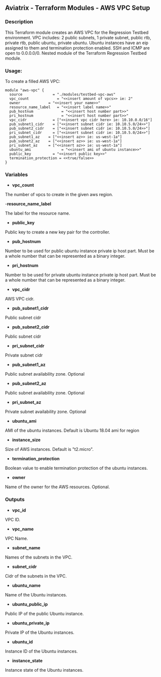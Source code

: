 ## Aviatrix - Terraform Modules - AWS VPC Setup

### Description
This Terraform module creates an AWS VPC for the Regression Testbed environment. VPC includes: 2 public subnets, 1 private subnet, public rtb, private rtb, public ubuntu, private ubuntu. Ubuntu instances have an eip assigned to them and termination protection enabled. SSH and ICMP are open to 0.0.0.0/0. Nested module of the Terraform Regression Testbed module.

### Usage:
To create a filled AWS VPC:
```
module "aws-vpc" {
  source          	  = "./modules/testbed-vpc-aws"
  vpc_count	        	= "<<insert amount of vpcs>> ie: 2"
  owner             = "<<insert your name>>"
  resource_name_label	= "<<insert label name>>"
  pub_hostnum		      = "<<insert host number part>>"
  pri_hostnum		      = "<<insert host number part>>"
  vpc_cidr        	  = ["<<insert vpc cidr here> ie: 10.10.0.0/16"]
  pub_subnet1_cidr    = ["<<insert subnet cidr ie: 10.10.5.0/24>>"]
  pub_subnet2_cidr    = ["<<insert subnet cidr ie: 10.10.5.0/24>>"]
  pri_subnet_cidr     = ["<<insert subnet cidr ie: 10.10.5.0/24>>"]
  pub_subnet1_az    = ["<<insert az>> ie: us-west-1a"]
  pub_subnet2_az    = ["<<insert az>> ie: us-west-1a"]
  pri_subnet_az     = ["<<insert az>> ie: us-west-1a"]
  ubuntu_ami		      = "<<insert ami of ubuntu instance>>"
  public_key      	  = "<<insert public key>>"
  termination_protection = <<true/false>>
}
```

### Variables

- **vpc_count**

The number of vpcs to create in the given aws region.

-**resource_name_label**

The label for the resource name.

- **public_key**

Public key to create a new key pair for the controller.

- **pub_hostnum**

Number to be used for public ubuntu instance private ip host part. Must be a whole number that can be represented as a binary integer.

- **pri_hostnum**

Number to be used for private ubuntu instance private ip host part. Must be a whole number that can be represented as a binary integer.

- **vpc_cidr**

AWS VPC cidr.

- **pub_subnet1_cidr**

Public subnet cidr

- **pub_subnet2_cidr**

Public subnet cidr

- **pri_subnet_cidr**

Private subnet cidr

- **pub_subnet1_az**

Public subnet availability zone. Optional

- **pub_subnet2_az**

Public subnet availability zone. Optional

- **pri_subnet_az**

Private subnet availability zone. Optional

- **ubuntu_ami**

AMI of the ubuntu instances. Default is Ubuntu 18.04 ami for region

- **instance_size**

Size of AWS instances. Default is "t2.micro".

- **termination_protection**

Boolean value to enable termination protection of the ubuntu instances.

- **owner**

Name of the owner for the AWS resources. Optional.

### Outputs

- **vpc_id**

VPC ID.

- **vpc_name**

VPC Name.

- **subnet_name**

Names of the subnets in the VPC.

- **subnet_cidr**

Cidr of the subnets in the VPC.

- **ubuntu_name**

Name of the Ubuntu instances.

- **ubuntu_public_ip**

Public IP of the public Ubuntu instance.

- **ubuntu_private_ip**

Private IP of the Ubuntu instances.

- **ubuntu_id**

Instance ID of the Ubuntu instances.

- **instance_state**

Instance state of the Ubuntu instances.
